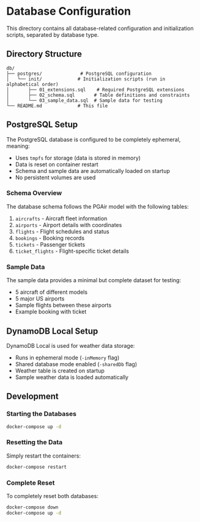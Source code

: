 # Database Configuration

This directory contains all database-related configuration and initialization scripts, separated by database type.

## Directory Structure

```
db/
├── postgres/              # PostgreSQL configuration
│   └── init/             # Initialization scripts (run in alphabetical order)
│       ├── 01_extensions.sql    # Required PostgreSQL extensions
│       ├── 02_schema.sql       # Table definitions and constraints
│       └── 03_sample_data.sql  # Sample data for testing
└── README.md             # This file
```

## PostgreSQL Setup

The PostgreSQL database is configured to be completely ephemeral, meaning:
- Uses `tmpfs` for storage (data is stored in memory)
- Data is reset on container restart
- Schema and sample data are automatically loaded on startup
- No persistent volumes are used

### Schema Overview

The database schema follows the PGAir model with the following tables:
1. `aircrafts` - Aircraft fleet information
2. `airports` - Airport details with coordinates
3. `flights` - Flight schedules and status
4. `bookings` - Booking records
5. `tickets` - Passenger tickets
6. `ticket_flights` - Flight-specific ticket details

### Sample Data

The sample data provides a minimal but complete dataset for testing:
- 5 aircraft of different models
- 5 major US airports
- Sample flights between these airports
- Example booking with ticket

## DynamoDB Local Setup

DynamoDB Local is used for weather data storage:
- Runs in ephemeral mode (`-inMemory` flag)
- Shared database mode enabled (`-sharedDb` flag)
- Weather table is created on startup
- Sample weather data is loaded automatically

## Development

### Starting the Databases
```bash
docker-compose up -d
```

### Resetting the Data
Simply restart the containers:
```bash
docker-compose restart
```

### Complete Reset
To completely reset both databases:
```bash
docker-compose down
docker-compose up -d
```
